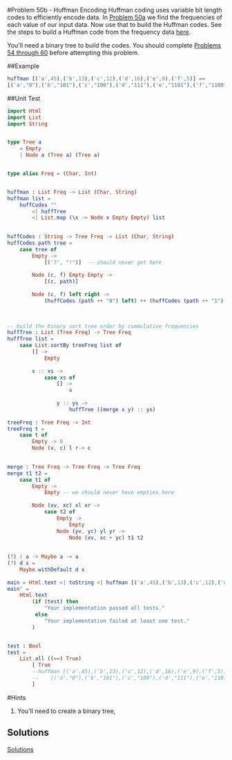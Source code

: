 #Problem 50b - Huffman Encoding 
Huffman coding uses variable bit length codes to efficiently encode data. In [Problem 50a](p50a.md) we find the frequencies of each value of our input data. Now use that to build the Huffman codes. See the steps to build a Huffman code from the frequency data [here](http://www.geeksforgeeks.org/greedy-algorithms-set-3-huffman-coding/).

You'll need a binary tree to build the codes. You should complete [Problems 54 through 60](../binary-trees.md) before attempting this problem.


##Example
```elm 
huffman [('a',45),('b',13),('c',12),('d',16),('e',9),('f',5)] == 
[('a',"0"),('b',"101"),('c',"100"),('d',"111"),('e',"1101"),('f',"1100")]
```

##Unit Test
```elm
import Html
import List
import String


type Tree a
    = Empty
    | Node a (Tree a) (Tree a)


type alias Freq = (Char, Int)


huffman : List Freq -> List (Char, String)
huffman list =
    huffCodes "" 
        <| huffTree 
        <| List.map (\x -> Node x Empty Empty) list
        

huffCodes : String -> Tree Freq -> List (Char, String)
huffCodes path tree =
    case tree of
        Empty ->
            [('?', "!")]  -- should never get here  
        
        Node (c, f) Empty Empty ->
            [(c, path)]
            
        Node (c, f) left right ->
            (huffCodes (path ++ "0") left) ++ (huffCodes (path ++ "1") right)
           
    

-- build the binary sort tree order by cummulative frequencies
huffTree : List (Tree Freq) -> Tree Freq
huffTree list =
    case List.sortBy treeFreq list of
        [] ->
            Empty
            
        x :: xs ->
            case xs of
                [] ->
                    x
            
                y :: ys ->
                    huffTree ((merge x y) :: ys)
                    
treeFreq : Tree Freq -> Int
treeFreq t = 
    case t of 
        Empty -> 0 
        Node (v, c) l r-> c
        

merge : Tree Freq -> Tree Freq -> Tree Freq
merge t1 t2 = 
    case t1 of
        Empty ->
            Empty -- we should never have empties here 
                    
        Node (xv, xc) xl xr ->
            case t2 of 
                Empty ->
                    Empty
                Node (yv, yc) yl yr ->
                    Node (xv, xc + yc) t1 t2 
               
    
(?) : a -> Maybe a -> a
(?) d x =
    Maybe.withDefault d x
    
main = Html.text <| toString <| huffman [('a',45),('b',13),('c',12),('d',16),('e',9),('f',5)]
main' =
    Html.text
        (if (test) then
            "Your implementation passed all tests."
         else
            "Your implementation failed at least one test."
        )


test : Bool
test =
    List.all ((==) True)
        [ True
        --huffman [('a',45),('b',13),('c',12),('d',16),('e',9),('f',5)] ==
        --    [('a',"0"),('b',"101"),('c',"100"),('d',"111"),('e',"1101"),('f',"1100")]
        ]
```

#Hints
1. You'll need to create a binary tree, 

## Solutions
[Solutions](../s/s50a.md) 